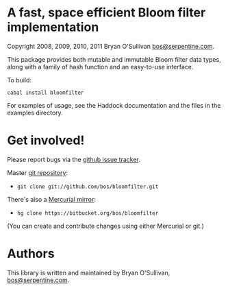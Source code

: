 # A fast, space efficient Bloom filter implementation

Copyright 2008, 2009, 2010, 2011 Bryan O'Sullivan <bos@serpentine.com>.

This package provides both mutable and immutable Bloom filter data
types, along with a family of hash function and an easy-to-use
interface.

To build:

    cabal install bloomfilter

For examples of usage, see the Haddock documentation and the files in
the examples directory.


# Get involved!

Please report bugs via the
[github issue tracker](https://github.com/bos/bloomfilter).

Master [git repository](https://github.com/bos/bloomfilter):

* `git clone git://github.com/bos/bloomfilter.git`

There's also a [Mercurial mirror](https://bitbucket.org/bos/bloomfilter):

* `hg clone https://bitbucket.org/bos/bloomfilter`

(You can create and contribute changes using either Mercurial or git.)


# Authors

This library is written and maintained by Bryan O'Sullivan,
<bos@serpentine.com>.
